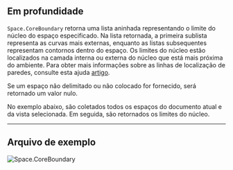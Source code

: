 ## Em profundidade
`Space.CoreBoundary` retorna uma lista aninhada representando o limite do núcleo do espaço especificado. Na lista retornada, a primeira sublista representa as curvas mais externas, enquanto as listas subsequentes representam contornos dentro do espaço. Os limites do núcleo estão localizados na camada interna ou externa do núcleo que está mais próxima do ambiente. Para obter mais informações sobre as linhas de localização de paredes, consulte esta ajuda [artigo](https://help.autodesk.com/view/RVT/2024/PTB/?guid=GUID-0BB62832-36DD-4E06-A9D4-EE98CE0FCF89).

Se um espaço não delimitado ou não colocado for fornecido, será retornado um valor nulo.

No exemplo abaixo, são coletados todos os espaços do documento atual e da vista selecionada. Em seguida, são retornados os limites do núcleo.

___
## Arquivo de exemplo

![Space.CoreBoundary](./Revit.Elements.Space.CoreBoundary_img.jpg)
